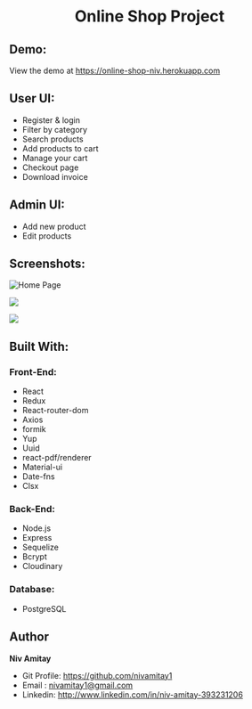 <h1 align="center">Online Shop Project</h1>

## Demo:

View the demo at https://online-shop-niv.herokuapp.com

## User UI:

- Register & login
- Filter by category
- Search products
- Add products to cart
- Manage your cart
- Checkout page
- Download invoice

## Admin UI:

- Add new product
- Edit products

## Screenshots:

![Home Page](/screenshots/1.png "Home Page")

![](/screenshots/2.png)

![](/screenshots/3.png)

## Built With:

### Front-End:

- React
- Redux
- React-router-dom
- Axios
- formik
- Yup
- Uuid
- react-pdf/renderer
- Material-ui
- Date-fns
- Clsx

### Back-End:

- Node.js
- Express
- Sequelize
- Bcrypt
- Cloudinary

### Database:

- PostgreSQL

## Author

**Niv Amitay**

- Git Profile: https://github.com/nivamitay1
- Email : nivamitay1@gmail.com
- Linkedin: http://www.linkedin.com/in/niv-amitay-393231206
